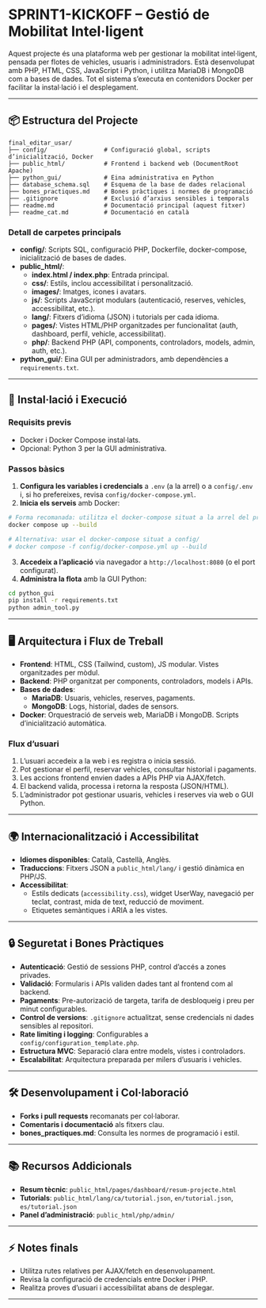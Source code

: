 # SPRINT1-KICKOFF – Gestió de Mobilitat Intel·ligent

Aquest projecte és una plataforma web per gestionar la mobilitat intel·ligent, pensada per flotes de vehicles, usuaris i administradors. Està desenvolupat amb PHP, HTML, CSS, JavaScript i Python, i utilitza MariaDB i MongoDB com a bases de dades. Tot el sistema s’executa en contenidors Docker per facilitar la instal·lació i el desplegament.

---

## 📦 Estructura del Projecte

```
final_editar_usar/
├── config/                # Configuració global, scripts d’inicialització, Docker
├── public_html/           # Frontend i backend web (DocumentRoot Apache)
├── python_gui/            # Eina administrativa en Python
├── database_schema.sql    # Esquema de la base de dades relacional
├── bones_practiques.md    # Bones pràctiques i normes de programació
├── .gitignore             # Exclusió d’arxius sensibles i temporals
├── readme.md              # Documentació principal (aquest fitxer)
├── readme_cat.md          # Documentació en català
```

### Detall de carpetes principals

- **config/**: Scripts SQL, configuració PHP, Dockerfile, docker-compose, inicialització de bases de dades.
- **public_html/**: 
  - **index.html / index.php**: Entrada principal.
  - **css/**: Estils, inclou accessibilitat i personalització.
  - **images/**: Imatges, icones i avatars.
  - **js/**: Scripts JavaScript modulars (autenticació, reserves, vehicles, accessibilitat, etc.).
  - **lang/**: Fitxers d’idioma (JSON) i tutorials per cada idioma.
  - **pages/**: Vistes HTML/PHP organitzades per funcionalitat (auth, dashboard, perfil, vehicle, accessibilitat).
  - **php/**: Backend PHP (API, components, controladors, models, admin, auth, etc.).
- **python_gui/**: Eina GUI per administradors, amb dependències a `requirements.txt`.

---

## 🚀 Instal·lació i Execució

### Requisits previs

- Docker i Docker Compose instal·lats.
- Opcional: Python 3 per la GUI administrativa.

### Passos bàsics

1. **Configura les variables i credencials** a `.env` (a la arrel) o a `config/.env` i, si ho prefereixes, revisa `config/docker-compose.yml`.
2. **Inicia els serveis** amb Docker:
  ```sh
  # Forma recomanada: utilitza el docker-compose situat a la arrel del projecte
  docker compose up --build

  # Alternativa: usar el docker-compose situat a config/
  # docker compose -f config/docker-compose.yml up --build
  ```
3. **Accedeix a l’aplicació** via navegador a `http://localhost:8080` (o el port configurat).
4. **Administra la flota** amb la GUI Python:
  ```sh
  cd python_gui
  pip install -r requirements.txt
  python admin_tool.py
  ```

---

## 🖥️ Arquitectura i Flux de Treball

- **Frontend**: HTML, CSS (Tailwind, custom), JS modular. Vistes organitzades per mòdul.
- **Backend**: PHP organitzat per components, controladors, models i APIs.
- **Bases de dades**:
  - **MariaDB**: Usuaris, vehicles, reserves, pagaments.
  - **MongoDB**: Logs, historial, dades de sensors.
- **Docker**: Orquestració de serveis web, MariaDB i MongoDB. Scripts d’inicialització automàtica.

### Flux d’usuari

1. L’usuari accedeix a la web i es registra o inicia sessió.
2. Pot gestionar el perfil, reservar vehicles, consultar historial i pagaments.
3. Les accions frontend envien dades a APIs PHP via AJAX/fetch.
4. El backend valida, processa i retorna la resposta (JSON/HTML).
5. L’administrador pot gestionar usuaris, vehicles i reserves via web o GUI Python.

---

## 🌍 Internacionalització i Accessibilitat

- **Idiomes disponibles**: Català, Castellà, Anglès.
- **Traduccions**: Fitxers JSON a `public_html/lang/` i gestió dinàmica en PHP/JS.
- **Accessibilitat**: 
  - Estils dedicats (`accessibility.css`), widget UserWay, navegació per teclat, contrast, mida de text, reducció de moviment.
  - Etiquetes semàntiques i ARIA a les vistes.

---

## 🔒 Seguretat i Bones Pràctiques

- **Autenticació**: Gestió de sessions PHP, control d’accés a zones privades.
- **Validació**: Formularis i APIs validen dades tant al frontend com al backend.
- **Pagaments**: Pre-autorizació de targeta, tarifa de desbloqueig i preu per minut configurables.
- **Control de versions**: `.gitignore` actualitzat, sense credencials ni dades sensibles al repositori.
- **Rate limiting i logging**: Configurables a `config/configuration_template.php`.
- **Estructura MVC**: Separació clara entre models, vistes i controladors.
- **Escalabilitat**: Arquitectura preparada per milers d’usuaris i vehicles.

---

## 🛠️ Desenvolupament i Col·laboració

- **Forks i pull requests** recomanats per col·laborar.
- **Comentaris i documentació** als fitxers clau.
- **bones_practiques.md**: Consulta les normes de programació i estil.

---

## 📚 Recursos Addicionals

- **Resum tècnic**: `public_html/pages/dashboard/resum-projecte.html`
- **Tutorials**: `public_html/lang/ca/tutorial.json`, `en/tutorial.json`, `es/tutorial.json`
- **Panel d’administració**: `public_html/php/admin/`

---

## ⚡ Notes finals

- Utilitza rutes relatives per AJAX/fetch en desenvolupament.
- Revisa la configuració de credencials entre Docker i PHP.
- Realitza proves d’usuari i accessibilitat abans de desplegar.

---